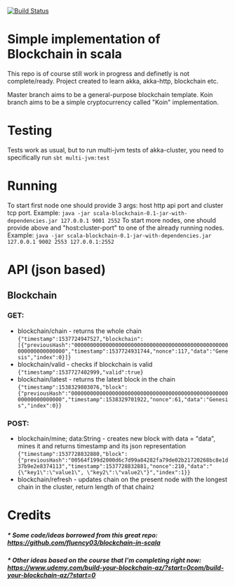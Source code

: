 [![Build Status](https://travis-ci.com/konradmalik/scala-blockchain.svg?branch=master)](https://travis-ci.com/konradmalik/scala-blockchain)

# Simple implementation of Blockchain in scala
This repo is of course still work in progress and definetly is not complete/ready.
Project created to learn akka, akka-http, blockchain etc.

Master branch aims to be a general-purpose blockchain template.
Koin branch aims to be a simple cryptocurrency called "Koin" implementation.

# Testing
Tests work as usual, but to run multi-jvm tests of akka-cluster, you need to specifically run 
```sbt multi-jvm:test```

# Running
To start first node one should provide 3 args: host http api port and cluster tcp port. Example:
```java -jar scala-blockchain-0.1-jar-with-dependencies.jar 127.0.0.1 9001 2552```
To start more nodes, one should provide above and "host:cluster-port" to one of the already running nodes. Example:
```java -jar scala-blockchain-0.1-jar-with-dependencies.jar 127.0.0.1 9002 2553 127.0.0.1:2552```

# API (json based)
## Blockchain
### GET:
* blockchain/chain - returns the whole chain
​```{"timestamp":1537724947527,"blockchain":[{"previousHash":"0000000000000000000000000000000000000000000000000000000000000000","timestamp":1537724931744,"nonce":117,"data":"Genesis","index":0}]}```
* blockchain/valid - checks if blockchain is valid
​```{"timestamp":1537727402999,"valid":true}```
* blockchain/latest - returns the latest block in the chain
​```{"timestamp":1538329803076,"block":{"previousHash":"0000000000000000000000000000000000000000000000000000000000000000","timestamp":1538329701922,"nonce":61,"data":"Genesis","index":0}}```

### POST:
* blockchain/mine; data:String - creates new block with data = "data", mines it and returns timestamp and its json representation
​```{"timestamp":1537728832880,"block":{"previousHash":"00564f199d2000d6c7d99a84282fa79de02b21720268bc8e1d37b9e2e8374113","timestamp":1537728832881,"nonce":210,"data":"{\"key1\":\"value1\", \"key2\":\"value2\"}","index":1}}```
* blockchain/refresh - updates chain on the present node with the longest chain in the cluster, return length of that chain
​```2```

# Credits
##### * Some code/ideas borrowed from this great repo: https://github.com/fluency03/blockchain-in-scala
##### * Other ideas based on the course that I'm completing right now: https://www.udemy.com/build-your-blockchain-az/?start=0com/build-your-blockchain-az/?start=0

```


```